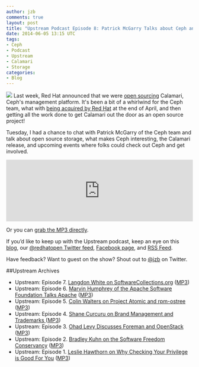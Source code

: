 ```yaml
---
author: jzb
comments: true
layout: post
title: "Upstream Podcast Episode 8: Patrick McGarry Talks about Ceph and Open Sourcing Calamari"
date: 2014-06-05 13:15 UTC
tags:
- Ceph
- Podcast
- Upstream
- Calamari
- Storage
categories: 
- Blog
---
```

![](blog/upstream-mic.jpg)
Last week, Red Hat announced that we were [open sourcing](http://ceph.com/community/ceph-calamari-goes-open-source/) Calamari, Ceph's management platform. It's been a bit of a whirlwind for the Ceph team, what with [being acquired by Red Hat](http://ceph.com/community/red-hat-to-acquire-inktank/) at the end of April, and then getting all the work done to get Calamari out the door as an open source project! 

Tuesday, I had a chance to chat with Patrick McGarry of the Ceph team and talk about open source storage, what makes Ceph interesting, the Calamari release, and upcoming events where folks could check out Ceph and get involved.

<iframe width="100%" height="166" scrolling="no" frameborder="no" src="https://w.soundcloud.com/player/?url=https%3A//api.soundcloud.com/tracks/152659222&amp;color=ff5500&amp;auto_play=false&amp;hide_related=false&amp;show_artwork=true&amp;show_comments=true&amp;show_user=true&amp;show_reposts=false"></iframe>

Or you can [grab the MP3 directly](http://upstream.jellycast.com/files/audio/2014-06-03-Patrick.mp3). 

If you’d like to keep up with the Upstream podcast, keep an eye on this [blog](http://community.redhat.com/), our [@redhatopen Twitter feed](https://twitter.com/redhatopen), [Facebook page](https://www.facebook.com/redhatopen), and [RSS Feed](http://upstream.jellycast.com/podcast/feed/2).

Have feedback? Want to guest on the show? Shout out to [@jzb](http://twitter.com/jzb) on Twitter.

##Upstream Archives

* Upstream: Episode 7. [Langdon White on SoftwareCollections.org](http://community.redhat.com/blog/2014/05/upstream-podcast-episode-7-langon-white-on-softwarecollections-org/) ([MP3](http://upstream.jellycast.com/files/audio/2014-05-15-Langdon-White-Upstream.mp3))
* Upstream: Episode 6. [Marvin Humphrey of the Apache Software Foundation Talks Apache](http://community.redhat.com/blog/2014/05/upstream-podcast-episode-6/) ([MP3](http://upstream.jellycast.com/files/audio/2014-05-08-Marvin_Humphrey-Upstream.mp3))
* Upstream: Episode 5. [Colin Walters on Project Atomic and rpm-ostree](http://community.redhat.com/blog/2014/04/upstream-podcast-episode-5-colin-walters-on-project-atomic-and-rpm-ostree/) ([MP3](http://upstream.jellycast.com/files/audio/2014-04-15-Colin.mp3))
* Upstream: Episode 4. [Shane Curcuru on Brand Management and Trademarks ](http://community.redhat.com/blog/2014/04/upstream-podcast-4/) ([MP3](http://upstream.jellycast.com/files/audio/2014-04-08-Shane.mp3))
* Upstream: Episode 3. [Ohad Levy Discusses Foreman and OpenStack ](http://community.redhat.com/blog/2014/04/upstream-podcast-episode-3-ohad-levy-discusses-foreman-and-openstack/) ([MP3](http://upstream.jellycast.com/files/audio/Ohad_Levy_Podcast.mp3))
* Upstream: Episode 2. [Bradley Kuhn on the Software Freedom Conservancy](http://community.redhat.com/blog/2014/03/upstream-episode-2-interview-with-bradley-kuhn/) ([MP3](http://upstream.jellycast.com/files/audio/2014-03-24-Bradley-Kuhn.mp3))
* Upstream: Episode 1. [Leslie Hawthorn on Why Checking Your Privilege is Good For You](http://community.redhat.com/blog/2014/03/new-podcast-and-interview-with-leslie-hawthorn/) ([MP3](http://upstream.jellycast.com/files/audio/2014-03-06-Leslie-Hawthorn.mp3))

